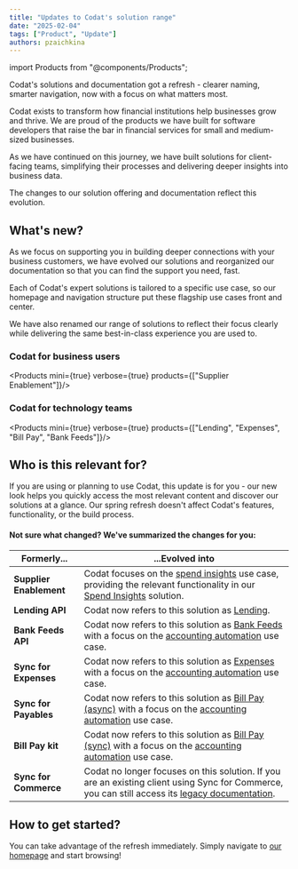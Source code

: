 ```yaml
---
title: "Updates to Codat's solution range"
date: "2025-02-04"
tags: ["Product", "Update"]
authors: pzaichkina
---
```

import Products from "@components/Products";

Codat's solutions and documentation got a refresh - clearer naming, smarter navigation, now with a focus on what matters most. 

<!--truncate-->

Codat exists to transform how financial institutions help businesses grow and thrive. We are proud of the products we have built for software developers that raise the bar in financial services for small and medium-sized businesses.

As we have continued on this journey, we have built solutions for client-facing teams, simplifying their processes and delivering deeper insights into business data. 

The changes to our solution offering and documentation reflect this evolution.

## What's new?

As we focus on supporting you in building deeper connections with your business customers, we have evolved our solutions and reorganized our documentation so that you can find the support you need, fast.

Each of Codat's expert solutions is tailored to a specific use case, so our homepage and navigation structure put these flagship use cases front and center. 

We have also renamed our range of solutions to reflect their focus clearly while delivering the same best-in-class experience you are used to. 

### Codat for business users

<Products mini={true} verbose={true} products={["Supplier Enablement"]}/>

### Codat for technology teams

<Products mini={true} verbose={true} products={["Lending", "Expenses", "Bill Pay", "Bank Feeds"]}/>

## Who is this relevant for?

If you are using or planning to use Codat, this update is for you - our new look helps you quickly access the most relevant content and discover our solutions at a glance. Our spring refresh doesn't affect Codat's features, functionality, or the build process.

#### Not sure what changed? We've summarized the changes for you:

| Formerly...         | ...Evolved into                                                                                                                                 |
|---------------------|-------------------------------------------------------------------------------------------------------------------------------------------------|
| **Supplier Enablement** | Codat focuses on the [spend insights](/usecases/summary/spend-insights) use case, providing the relevant functionality in our [Spend Insights](/supplier-enablement/overview) solution.  |
| **Lending API**        | Codat now refers to this solution as [Lending](/lending/overview).                                                                                         |
| **Bank Feeds API**      | Codat now refers to this solution as [Bank Feeds](/bank-feeds/overview) with a focus on the [accounting automation](/usecases/summary/accounting-automation) use case.                                             |
| **Sync for Expenses**   | Codat now refers to this solution as [Expenses](/expenses/overview) with a focus on the [accounting automation](/usecases/summary/accounting-automation) use case.                                               |
| **Sync for Payables**   | Codat now refers to this solution as [Bill Pay (async)](/payables/async/suppliers) with a focus on the [accounting automation](/usecases/summary/accounting-automation) use case.                                       |
| **Bill Pay kit**        | Codat now refers to this solution as [Bill Pay (sync)](/payables/sync/suppliers) with a focus on the [accounting automation](/usecases/summary/accounting-automation) use case.                                        |
| **Sync for Commerce**   | Codat no longer focuses on this solution. If you are an existing client using Sync for Commerce, you can still access its [legacy documentation](/commerce/overview). |

## How to get started?

You can take advantage of the refresh immediately. Simply navigate to [our homepage](https://docs.codat.io) and start browsing!
